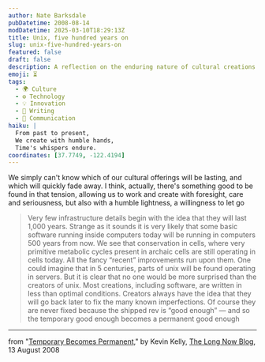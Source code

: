 ```yaml
---
author: Nate Barksdale
pubDatetime: 2008-08-14
modDatetime: 2025-03-10T18:29:13Z
title: Unix, five hundred years on
slug: unix-five-hundred-years-on
featured: false
draft: false
description: A reflection on the enduring nature of cultural creations and the unexpected permanence of what was once deemed temporary.
emoji: ⏳
tags:
  - 🌍 Culture
  - ⚙️ Technology
  - 💡 Innovation
  - 📝 Writing
  - 💬 Communication
haiku: |
  From past to present,  
  We create with humble hands,  
  Time's whispers endure.
coordinates: [37.7749, -122.4194]
---
```


We simply can't know which of our cultural offerings will be lasting, and which will quickly fade away. I think, actually, there's something good to be found in that tension, allowing us to work and create with foresight, care and seriousness, but also with a humble lightness, a willingness to let go

> Very few infrastructure details begin with the idea that they will last 1,000 years. Strange as it sounds it is very likely that some basic software running inside computers today will be running in computers 500 years from now. We see that conservation in cells, where very primitive metabolic cycles present in archaic cells are still operating in cells today. All the fancy “recent” improvements run upon them. One could imagine that in 5 centuries, parts of unix will be found operating in servers. But it is clear that no one would be more surprised than the creators of unix. Most creations, including software, are written in less than optimal conditions. Creators always have the idea that they will go back later to fix the many known imperfections. Of course they are never fixed because the shipped rev is “good enough” — and so the temporary good enough becomes a permanent good enough

---

from "[Temporary Becomes Permanent](http://blog.longnow.org/2008/08/13/temporary-becomes-permanent/)," by Kevin Kelly, [The Long Now Blog](http://blog.longnow.org/2008/08/13/temporary-becomes-permanent/), 13 August 2008
